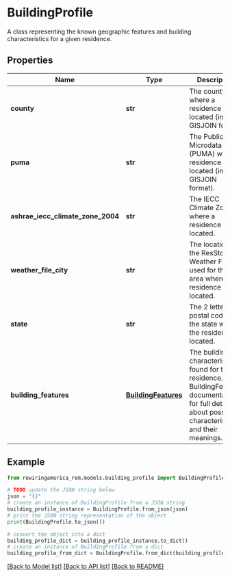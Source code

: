 # BuildingProfile

A class representing the known geographic features and building characteristics for a given residence.

## Properties

Name | Type | Description | Notes
------------ | ------------- | ------------- | -------------
**county** | **str** | The county where a residence is located (in GISJOIN format) | 
**puma** | **str** | The Public Use Microdata Area (PUMA) where a residence is located (in GISJOIN format). | 
**ashrae_iecc_climate_zone_2004** | **str** | The IECC Climate Zone where a residence is located. | 
**weather_file_city** | **str** | The location of the ResStock Weather File used for the area where the residence is located. | 
**state** | **str** | The 2 letter postal code of the state where the residence is located. | 
**building_features** | [**BuildingFeatures**](BuildingFeatures.md) | The building characteristics found for the residence. See BuildingFeatures documentation for full details about possible characteristics and their meanings. | [optional] 

## Example

```python
from rewiringamerica_rem.models.building_profile import BuildingProfile

# TODO update the JSON string below
json = "{}"
# create an instance of BuildingProfile from a JSON string
building_profile_instance = BuildingProfile.from_json(json)
# print the JSON string representation of the object
print(BuildingProfile.to_json())

# convert the object into a dict
building_profile_dict = building_profile_instance.to_dict()
# create an instance of BuildingProfile from a dict
building_profile_from_dict = BuildingProfile.from_dict(building_profile_dict)
```
[[Back to Model list]](../README.md#documentation-for-models) [[Back to API list]](../README.md#documentation-for-api-endpoints) [[Back to README]](../README.md)


